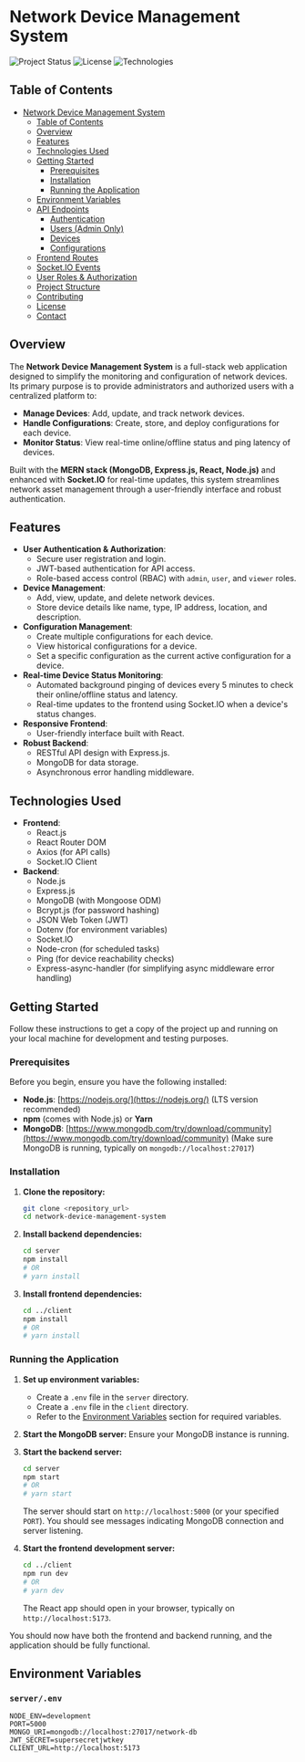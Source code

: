 # Network Device Management System

![Project Status](https://img.shields.io/badge/status-active-success.svg)
![License](https://img.shields.io/badge/license-MIT-blue.svg)
![Technologies](https://img.shields.io/badge/tech-MERN%20Stack-orange.svg)

## Table of Contents

- [Network Device Management System](#network-device-management-system)
  - [Table of Contents](#table-of-contents)
  - [Overview](#overview)
  - [Features](#features)
  - [Technologies Used](#technologies-used)
  - [Getting Started](#getting-started)
    - [Prerequisites](#prerequisites)
    - [Installation](#installation)
    - [Running the Application](#running-the-application)
  - [Environment Variables](#environment-variables)
  - [API Endpoints](#api-endpoints)
    - [Authentication](#authentication)
    - [Users (Admin Only)](#users-admin-only)
    - [Devices](#devices)
    - [Configurations](#configurations)
  - [Frontend Routes](#frontend-routes)
  - [Socket.IO Events](#socketio-events)
  - [User Roles & Authorization](#user-roles--authorization)
  - [Project Structure](#project-structure)
  - [Contributing](#contributing)
  - [License](#license)
  - [Contact](#contact)

## Overview

The **Network Device Management System** is a full-stack web application designed to simplify the monitoring and configuration of network devices. Its primary purpose is to provide administrators and authorized users with a centralized platform to:

* **Manage Devices**: Add, update, and track network devices.
* **Handle Configurations**: Create, store, and deploy configurations for each device.
* **Monitor Status**: View real-time online/offline status and ping latency of devices.

Built with the **MERN stack (MongoDB, Express.js, React, Node.js)** and enhanced with **Socket.IO** for real-time updates, this system streamlines network asset management through a user-friendly interface and robust authentication.

## Features

* **User Authentication & Authorization**:
    * Secure user registration and login.
    * JWT-based authentication for API access.
    * Role-based access control (RBAC) with `admin`, `user`, and `viewer` roles.
* **Device Management**:
    * Add, view, update, and delete network devices.
    * Store device details like name, type, IP address, location, and description.
* **Configuration Management**:
    * Create multiple configurations for each device.
    * View historical configurations for a device.
    * Set a specific configuration as the current active configuration for a device.
* **Real-time Device Status Monitoring**:
    * Automated background pinging of devices every 5 minutes to check their online/offline status and latency.
    * Real-time updates to the frontend using Socket.IO when a device's status changes.
* **Responsive Frontend**:
    * User-friendly interface built with React.
* **Robust Backend**:
    * RESTful API design with Express.js.
    * MongoDB for data storage.
    * Asynchronous error handling middleware.

## Technologies Used

* **Frontend**:
    * React.js
    * React Router DOM
    * Axios (for API calls)
    * Socket.IO Client
* **Backend**:
    * Node.js
    * Express.js
    * MongoDB (with Mongoose ODM)
    * Bcrypt.js (for password hashing)
    * JSON Web Token (JWT)
    * Dotenv (for environment variables)
    * Socket.IO
    * Node-cron (for scheduled tasks)
    * Ping (for device reachability checks)
    * Express-async-handler (for simplifying async middleware error handling)

## Getting Started

Follow these instructions to get a copy of the project up and running on your local machine for development and testing purposes.

### Prerequisites

Before you begin, ensure you have the following installed:

* **Node.js**: [https://nodejs.org/](https://nodejs.org/) (LTS version recommended)
* **npm** (comes with Node.js) or **Yarn**
* **MongoDB**: [https://www.mongodb.com/try/download/community](https://www.mongodb.com/try/download/community) (Make sure MongoDB is running, typically on `mongodb://localhost:27017`)

### Installation

1.  **Clone the repository:**
    ```bash
    git clone <repository_url>
    cd network-device-management-system
    ```

2.  **Install backend dependencies:**
    ```bash
    cd server
    npm install
    # OR
    # yarn install
    ```

3.  **Install frontend dependencies:**
    ```bash
    cd ../client
    npm install
    # OR
    # yarn install
    ```

### Running the Application

1.  **Set up environment variables:**
    * Create a `.env` file in the `server` directory.
    * Create a `.env` file in the `client` directory.
    * Refer to the [Environment Variables](#environment-variables) section for required variables.

2.  **Start the MongoDB server:**
    Ensure your MongoDB instance is running.

3.  **Start the backend server:**
    ```bash
    cd server
    npm start
    # OR
    # yarn start
    ```
    The server should start on `http://localhost:5000` (or your specified `PORT`). You should see messages indicating MongoDB connection and server listening.

4.  **Start the frontend development server:**
    ```bash
    cd ../client
    npm run dev
    # OR
    # yarn dev
    ```
    The React app should open in your browser, typically on `http://localhost:5173`.

You should now have both the frontend and backend running, and the application should be fully functional.

## Environment Variables

### `server/.env`

```env
NODE_ENV=development
PORT=5000
MONGO_URI=mongodb://localhost:27017/network-db
JWT_SECRET=supersecretjwtkey
CLIENT_URL=http://localhost:5173